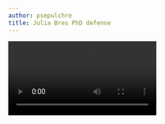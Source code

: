 ```yaml
---
author: psepulchre
title: Julia Bres PhD defense
---
```


<video src="https://sharebox.lsce.ipsl.fr/index.php/s/IMAoENOREvl52s8" controls="controls" style="max-width: 730px;">
</video>
